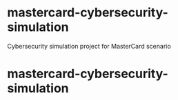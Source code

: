 # mastercard-cybersecurity-simulation
Cybersecurity simulation project for MasterCard scenario

# mastercard-cybersecurity-simulation
